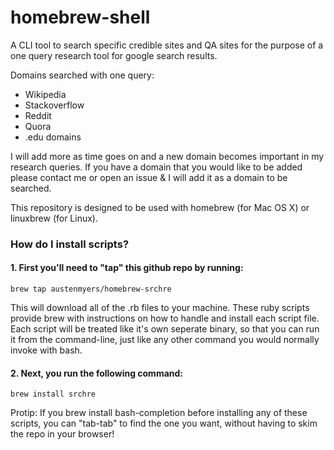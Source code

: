 # homebrew-shell

A CLI tool to search specific credible sites and QA sites for the purpose of a one query research tool for google search results.

Domains searched with one query:
- Wikipedia
- Stackoverflow
- Reddit
- Quora
- .edu domains

I will add more as time goes on and a new domain becomes important in my research queries. If you have a domain that you would like to be added please contact me or open an issue & I will add it as a domain to be searched.

This repository is designed to be used with homebrew (for Mac OS X) or linuxbrew (for Linux).

### How do I install scripts?

#### 1. First you'll need to "tap" this github repo by running:

```brew tap austenmyers/homebrew-srchre```

This will download all of the .rb files to your machine. These ruby scripts provide brew with instructions on how to handle and install each script file. Each script will be treated like it's own seperate binary, so that you can run it from the command-line, just like any other command you would normally invoke with bash.

#### 2. Next, you run the following command:

```brew install srchre```

Protip: If you brew install bash-completion before installing any of these scripts, you can "tab-tab" to find the one you want, without having to skim the repo in your browser!
